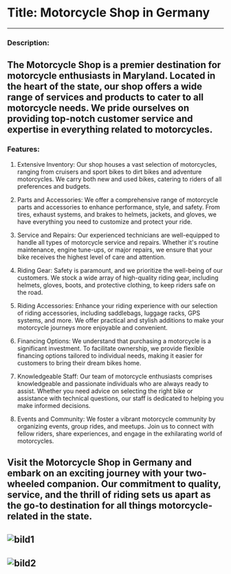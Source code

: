 # Title: Motorcycle Shop in Germany
---
### Description:
The Motorcycle Shop is a premier destination for motorcycle enthusiasts in Maryland. Located in the heart of the state, our shop offers a wide range of services and products to cater to all motorcycle needs. We pride ourselves on providing top-notch customer service and expertise in everything related to motorcycles.
---
### Features:
1. Extensive Inventory: 
Our shop houses a vast selection of motorcycles, ranging from cruisers and sport bikes to dirt bikes and adventure motorcycles. We carry both new and used bikes, catering to riders of all preferences and budgets.

2. Parts and Accessories: 
We offer a comprehensive range of motorcycle parts and accessories to enhance performance, style, and safety. From tires, exhaust systems, and brakes to helmets, jackets, and gloves, we have everything you need to customize and protect your ride.

3. Service and Repairs: 
Our experienced technicians are well-equipped to handle all types of motorcycle service and repairs. Whether it's routine maintenance, engine tune-ups, or major repairs, we ensure that your bike receives the highest level of care and attention.

4. Riding Gear: 
Safety is paramount, and we prioritize the well-being of our customers. We stock a wide array of high-quality riding gear, including helmets, gloves, boots, and protective clothing, to keep riders safe on the road.

5. Riding Accessories:
Enhance your riding experience with our selection of riding accessories, including saddlebags, luggage racks, GPS systems, and more. We offer practical and stylish additions to make your motorcycle journeys more enjoyable and convenient.

6. Financing Options: 
We understand that purchasing a motorcycle is a significant investment. To facilitate ownership, we provide flexible financing options tailored to individual needs, making it easier for customers to bring their dream bikes home.

7. Knowledgeable Staff:
 Our team of motorcycle enthusiasts comprises knowledgeable and passionate individuals who are always ready to assist. Whether you need advice on selecting the right bike or assistance with technical questions, our staff is dedicated to helping you make informed decisions.

8. Events and Community:
We foster a vibrant motorcycle community by organizing events, group rides, and meetups. Join us to connect with fellow riders, share experiences, and engage in the exhilarating world of motorcycles.

Visit the Motorcycle Shop in Germany and embark on an exciting journey with your two-wheeled companion. Our commitment to quality, service, and the thrill of riding sets us apart as the go-to destination for all things motorcycle-related in the state.
---
![bild1](https://github.com/tide-27/project_1_moto/assets/115164008/1008d99a-7bff-46f9-a5a4-67eb5471b679)
---
![bild2](https://github.com/tide-27/project_1_moto/assets/115164008/8da186b4-62da-4bd1-8737-0959181b632d)
---
